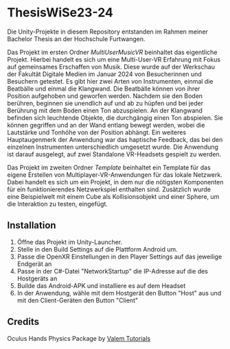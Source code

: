 # ThesisWiSe23-24

Die Unity-Projekte in diesem Repository entstanden im Rahmen meiner Bachelor Thesis an der Hochschule Furtwangen.

Das Projekt im ersten Ordner <i>MultiUserMusicVR</i> beinhaltet das eigentliche Projekt. 
Hierbei handelt es sich um eine Multi-User-VR Erfahrung mit Fokus auf gemeinsames Erschaffen von Musik. 
Diese wurde auf der Werkschau der Fakultät Digitale Medien im Januar 2024 von Besucherinnen und Besuchern getestet.
Es gibt hier zwei Arten von Instrumenten, einmal die Beatbälle und einmal die Klangwand.
Die Beatbälle können von ihrer Position aufgehoben und geworfen werden. Nachdem sie den Boden berühren, beginnen sie unendlich auf und ab zu hüpfen und bei jeder Berührung mit dem Boden einen Ton abzuspielen.
An der Klangwand befinden sich leuchtende Objekte, die durchgängig einen Ton abspielen. Sie können gegriffen und an der Wand entlang bewegt werden, wobei die Lautstärke und Tonhöhe von der Position abhängt.
Ein weiteres Hauptaugenmerk der Anwendung war das haptische Feedback, das bei den einzelnen Instrumenten unterschiedlich umgesetzt wurde. 
Die Anwendung ist darauf ausgelegt, auf zwei Standalone VR-Headsets gespielt zu werden.

Das Projekt im zweiten Ordner <i>Template</i> beinhaltet ein Template für das eigene Erstellen von Multiplayer-VR-Anwendungen für das lokale Netzwerk.
Dabei handelt es sich um ein Projekt, in dem nur die nötigsten Komponenten für ein funktionierendes Netzwerkspiel enthalten sind.
Zusätzlich wurde eine Beispielwelt mit einem Cube als Kollisionsobjekt und einer Sphere, um die Interaktion zu testen, eingefügt.


## Installation
1. Öffne das Projekt im Unity-Launcher. 
2. Stelle in den Build Settings auf die Plattform Android um.
3. Passe die OpenXR Einstellungen in den Player Settings auf das jeweilige Endgerät an
4. Passe in der C#-Datei "NetworkStartup" die IP-Adresse auf die des Hostgeräts an
5. Builde das Android-APK und installiere es auf dem Headset
6. In der Anwendung, wähle mit dem Hostgerät den Button "Host" aus und mit den Client-Geräten den Button "Client"


## Credits
Oculus Hands Physics Package by <a href="https://www.youtube.com/@ValemTutorials">Valem Tutorials</a>
